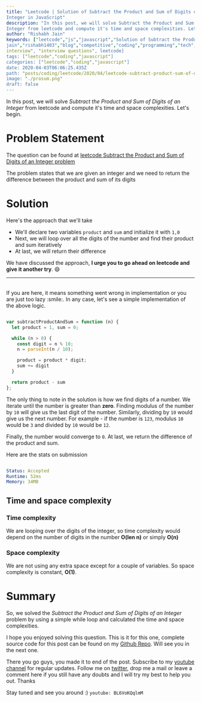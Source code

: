 ```yaml
---
title: "Leetcode | Solution of Subtract the Product and Sum of Digits of an
Integer in JavaScript"
description: "In this post, we will solve Subtract the Product and Sum of Digits of an
Integer from leetcode and compute it's time and space complexities. Let's begin."
author: "Rishabh Jain"
keywords: ["leetcode","js","javascript","Solution of Subtract the Product and Sum of Digits of an integer","rishabh","jain","rishabh
jain","rishabh1403","blog","competitive","coding","programming","tech","technology",
interview", "interview questions", leetcode]
tags: ["leetcode","coding","javascript"]
categories: ["leetcode","coding","javascript"]
date: 2020-04-03T06:06:25.435Z
path: "posts/coding/leetcode/2020/04/leetcode-subtract-product-sum-of-digits-of-number"
image: "./prosum.png"
draft: false
---
```


In this post, we will solve *Subtract the Product and Sum of Digits of an
Integer* from leetcode and compute it's time and space complexities. Let's begin.
<!--more-->

# Problem Statement
The question can be found at [leetcode Subtract the Product and Sum of Digits of an
Integer problem](https://leetcode.com/problems/subtract-the-product-and-sum-of-digits-of-an-integer/)

The problem states that we are given an integer and we need to return the
difference between the product and sum of its digits

# Solution

Here's the approach that we'll take
- We'll declare two variables `product` and `sum` and initialize it with `1,0`
- Next, we will loop over all the digits of the number and find their product
  and sum iteratively
- At last, we will return their difference

We have discussed the approach, **I urge you to go ahead on leetcode and give it another try**. :smile:

<hr />
<br />
If you are here, it means something went wrong in implementation or you are just too lazy :smile:. In any case, let's see a simple implementation of the above logic.

```js

var subtractProductAndSum = function (n) {
  let product = 1, sum = 0;

  while (n > 0) {
    const digit = n % 10;
    n = parseInt(n / 10);

    product = product * digit;
    sum += digit
  }

  return product - sum
};

```

The only thing to note in the solution is how we find digits of a number. We
iterate until the number is greater than **zero**. Finding modulus of the number by
`10` will give us the last digit of the number. Similarly, dividing by `10` would
give us the next number. For example - if the number is `123`, modulus `10` would be
`3` and divided by `10` would be `12`. 

Finally, the number would converge to `0`. At last, we return the difference of
the product and sum.

Here are the stats on submission

```yaml

Status: Accepted
Runtime: 52ms
Memory: 34MB

```

## Time and space complexity

### Time complexity

We are looping over the digits of the integer, so time complexity
would depend on the number of digits in the number **O(len n)** or simply
**O(n)** 

### Space complexity

We are not using any extra space except for a couple of variables. So space
complexity is constant, **O(1)**.

# Summary

So, we solved the *Subtract the Product and Sum of Digits of an
Integer* problem by using a simple while loop and calculated the time and space complexities.

I hope you enjoyed solving this question. This is it for this one, complete source code for this post can be found on my [Github Repo](https://github.com/rishabh1403/leetcode-javascript-solutions). Will see you in the next one.

There you go guys, you made it to end of the post.  Subscribe to my [youtube channel](https://www.youtube.com/rishabh1403) for regular updates. Follow me on [twitter](https://www.twitter.com/rishabhjain1403), drop me a mail or leave a comment here if you still have any doubts and I will try my best to help you out. Thanks

Stay tuned and see you around :)
`youtube: BL6VoKQqlmM`